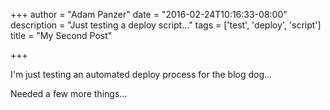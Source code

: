 +++
author = "Adam Panzer"
date = "2016-02-24T10:16:33-08:00"
description = "Just testing a deploy script..."
tags = ['test', 'deploy', 'script']
title = "My Second Post"

+++

I'm just testing an automated deploy process for the blog dog...

Needed a few more things...